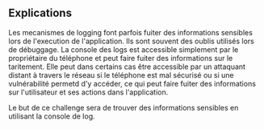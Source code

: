 ## Explications

Les mecanismes de logging font parfois fuiter des informations sensibles lors de l'execution de l'application. Ils sont souvent des oublis utilisés lors de débuggage. La console des logs est accessible simplement par le propriétaire du téléphone et peut faire fuiter des informations sur le taritement. Elle peut dans certains cas être accessible par un attaquant distant à travers le réseau si le téléphone est mal sécurisé ou si une vulnérabilité permetd d'y accéder, ce qui peut faire fuiter des informations sur l'utilisateur et ses actions dans l'application.

Le but de ce challenge sera de trouver des informations sensibles en utilisant la console de log.
